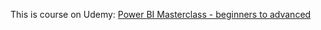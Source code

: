 This is course on Udemy: [Power BI Masterclass - beginners to advanced](https://www.udemy.com/course/power-bi-masterclass-beginners-to-advanced/)
